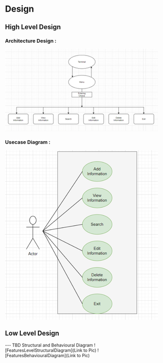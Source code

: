 # Design

## High Level Design 
### Architecture Design :
![Architecture](https://github.com/vidyaakbar/Vidya-Akbar/blob/main/Design/HLD.PNG)


### Usecase Diagram :
![UsecaseDiagram](https://github.com/vidyaakbar/Vidya-Akbar/blob/main/Design/UML.PNG)

## Low Level Design 
--- TBD Structural and Behavioural Diagram ![FeaturesLevelStructuralDiagram](Link to Pic) ![FeaturesBehaviouralDiagram](Link to Pic)